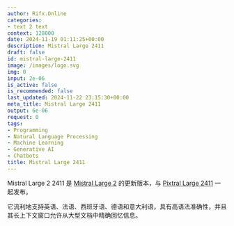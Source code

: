 ```yaml
---
author: Rifx.Online
categories:
- text 2 text
context: 128000
date: 2024-11-19 01:11:25+00:00
description: Mistral Large 2411
draft: false
id: mistral-large-2411
image: /images/logo.svg
img: 0
input: 2e-06
is_active: false
is_recommended: false
last_updated: 2024-11-22 23:15:30+00:00
meta_title: Mistral Large 2411
output: 6e-06
request: 0
tags:
- Programming
- Natural Language Processing
- Machine Learning
- Generative AI
- Chatbots
title: Mistral Large 2411
---
```
















Mistral Large 2 2411 是 [Mistral Large 2](/mistralai/mistral-large) 的更新版本，与 [Pixtral Large 2411](mistralai/pixtral-large-2411) 一起发布。

它流利地支持英语、法语、西班牙语、德语和意大利语，具有高语法准确性，并且其长上下文窗口允许从大型文档中精确回忆信息。

